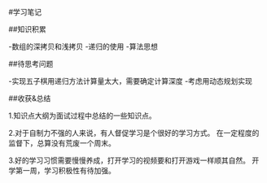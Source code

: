 #学习笔记

##知识积累

-数组的深拷贝和浅拷贝
-递归的使用
-算法思想


##待思考问题

-实现五子棋用递归方法计算量太大，需要确定计算深度
-考虑用动态规划实现

##收获&总结

1.知识点大纲为面试过程中总结的一些知识点。

2.对于自制力不强的人来说，有人督促学习是个很好的学习方式。
在一定程度的监督下，总算没有荒废一个周末。

3.好的学习习惯需要慢慢养成，打开学习的视频要和打开游戏一样顺其自然。
开学第一周，学习积极性有待加强。